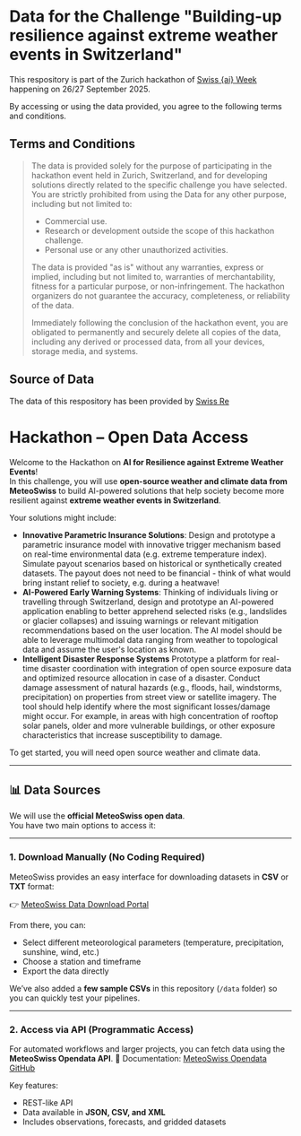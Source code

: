 # Data for the Challenge "Building-up resilience against extreme weather events in Switzerland"
This respository is part of the Zurich hackathon of [Swiss {ai} Week](https://swiss-ai-weeks.ch/) happening on 26/27 September 2025.

By accessing or using the data provided, you agree to the following terms and conditions.
## Terms and Conditions
> The data is provided solely for the purpose of participating in the hackathon event held in Zurich, Switzerland, and for developing solutions directly related to the specific challenge you have selected. You are strictly prohibited from using the Data for any other purpose, including but not limited to:
> - Commercial use.
> - Research or development outside the scope of this hackathon challenge.
> - Personal use or any other unauthorized activities.
> 
> The data is provided "as is" without any warranties, express or implied, including but not limited to, warranties of merchantability, fitness for a particular purpose, or non-infringement. The hackathon organizers do not guarantee the accuracy, completeness, or reliability of the data.
>
> Immediately following the conclusion of the hackathon event, you are obligated to permanently and securely delete all copies of the data, including any derived or processed data, from all your devices, storage media, and systems. 

## Source of Data
The data of this respository has been provided by [Swiss Re](https://www.swissre.com/)

# Hackathon – Open Data Access
Welcome to the Hackathon on **AI for Resilience against Extreme Weather Events**!  
In this challenge, you will use **open-source weather and climate data from MeteoSwiss** to build AI-powered solutions that help society become more resilient against **extreme weather events in Switzerland**.  

Your solutions might include:
- **Innovative Parametric Insurance Solutions**: Design and prototype a parametric insurance model with innovative trigger mechanism based on real-time environmental data (e.g. extreme temperature index). Simulate payout scenarios based on historical or synthetically created datasets. The payout does not need to be financial - think of what would bring instant relief to society, e.g. during a heatwave! 
- **AI-Powered Early Warning Systems**: Thinking of individuals living or travelling through Switzerland, design and prototype an AI-powered application enabling to better apprehend selected risks (e.g., landslides or glacier collapses) and issuing warnings or relevant mitigation recommendations based on the user location. The AI model should be able to leverage multimodal data ranging from weather to topological data and assume the user's location as known. 
- **Intelligent Disaster Response Systems** Prototype a platform for real-time disaster coordination with integration of open source exposure data and optimized resource allocation in case of a disaster. Conduct damage assessment of natural hazards (e.g., floods, hail, windstorms, precipitation) on properties from street view or satellite imagery. The tool should help identify where the most significant losses/damage might occur. For example, in areas with high concentration of rooftop solar panels, older and more vulnerable buildings, or other exposure characteristics that increase susceptibility to damage.   


To get started, you will need open source weather and climate data.  

---

## 📊 Data Sources

We will use the **official MeteoSwiss open data**.  
You have two main options to access it:

---

### 1. Download Manually (No Coding Required)

MeteoSwiss provides an easy interface for downloading datasets in **CSV** or **TXT** format:

👉 [MeteoSwiss Data Download Portal](https://www.meteoswiss.admin.ch/services-and-publications/applications/ext/download-data-without-coding-skills.htm)

From there, you can:
- Select different meteorological parameters (temperature, precipitation, sunshine, wind, etc.)
- Choose a station and timeframe
- Export the data directly

We’ve also added a **few sample CSVs** in this repository (`/data` folder) so you can quickly test your pipelines.

---

### 2. Access via API (Programmatic Access)

For automated workflows and larger projects, you can fetch data using the **MeteoSwiss Opendata API**.
📖 Documentation: [MeteoSwiss Opendata GitHub](https://github.com/MeteoSwiss/publication-opendata)

Key features:
- REST-like API  
- Data available in **JSON, CSV, and XML**  
- Includes observations, forecasts, and gridded datasets

